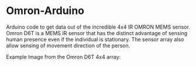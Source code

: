# Omron-Arduino
Arduino code to get data out of the incredible 4x4 IR OMRON MEMS sensor.
Omron D6T is a MEMS IR sensor that has the distinct advantage of sensing human presence even if the individual is stationary. The sensor array also allow sensing of movement direction of the person.

Example Image from the Omron D6T 4x4 array:

